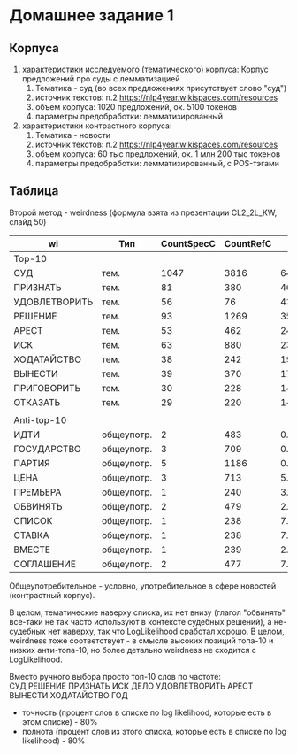# Домашнее задание 1
## Корпуса
1. характеристики исследуемого (тематического) корпуса:
Корпус предложений про суды с лемматизацией
	1. Тематика - суд (во всех предложениях присутствует слово "суд")
	2. источник текстов: п.2 https://nlp4year.wikispaces.com/resources
	3. объем корпуса: 1020 предложений, ок. 5100 токенов
	4. параметры предобработки: лемматизированный
2. характеристики контрастного корпуса:
	1. Тематика - новости
	2. источник текстов: п.2 https://nlp4year.wikispaces.com/resources
	3. объем корпуса: 60 тыс предложений, ок. 1 млн 200 тыс токенов
	4. параметры предобработки: лемматизированный, с POS-тэгами

## Таблица
Второй метод - weirdness (формула взята из презентации CL2_2L_KW, слайд 50)

| wi            | Тип        | CountSpecC | CountRefC | LogLikelihood     | Ранг | Weirdness | Ранг |
|---------------|------------|------------|-----------|-------------------|------|-----------|------|
| Top-10        |            |            |           |                   |      |           |      |
| СУД           | тем.       | 1047       | 3816      | 6439.04316145     | 1    | 65.47672  | 19   |
| ПРИЗНАТЬ      | тем.       | 81         | 380       | 462.238251135     | 2    | 50.86863  | 25   |
| УДОВЛЕТВОРИТЬ | тем.       | 56         | 76        | 434.351561462     | 3    | 175.84217 | 4    |
| РЕШЕНИЕ       | тем.       | 93         | 1269      | 350.990271054     | 4    | 17.4892   | 87   |
| АРЕСТ         | тем.       | 53         | 462       | 243.274705536     | 5    | 27.37679  | 57   |
| ИСК           | тем.       | 63         | 880       | 235.091058327     | 6    | 17.08467  | 89   |
| ХОДАТАЙСТВО   | тем.       | 38         | 242       | 196.059532279     | 7    | 37.47286  | 40   |
| ВЫНЕСТИ       | тем.       | 39         | 370       | 172.999128552     | 8    | 25.15426  | 62   |
| ПРИГОВОРИТЬ   | тем.       | 30         | 228       | 145.182120255     | 9    | 31.40039  | 48   |
| ОТКАЗАТЬ      | тем.       | 29         | 220       | 140.438346636     | 10   | 31.45748  | 47   |
|               |            |            |           |                   |      |           |      |
| Anti-top-10   |            |            |           |                   |      |           |      |
| ИДТИ          | общеупотр. | 2          | 483       | 0.000283212994219 | 820  | 0.98817   | 538  |
| ГОСУДАРСТВО   | общеупотр. | 3          | 709       | 0.000281638535441 | 821  | 1.00977   | 530  |
| ПАРТИЯ        | общеупотр. | 5          | 1186      | 0.000182770207079 | 822  | 1.00608   | 531  |
| ЦЕНА          | общеупотр. | 3          | 713       | 5.01344106259e-05 | 823  | 1.00411   | 532  |
| ПРЕМЬЕРА      | общеупотр. | 1          | 240       | 3.20807852485e-05 | 824  | 0.99435   | 537  |
| ОБВИНЯТЬ      | общеупотр. | 2          | 479       | 2.56272452208e-05 | 825  | 0.99642   | 536  |
| СПИСОК        | общеупотр. | 1          | 238       | 7.24116647351e-06 | 826  | 1.0027    | 533  |
| СТАВКА        | общеупотр. | 1          | 238       | 7.24116647351e-06 | 826  | 1.0027    | 533  |
| ВМЕСТЕ        | общеупотр. | 1          | 239       | 2.22707216321e-06 | 827  | 0.99851   | 535  |
| СОГЛАШЕНИЕ    | общеупотр. | 2          | 477       | 7.14832931755e-07 | 828  | 1.0006    | 534  |

Общеупотребительное - условно, употребительное в сфере новостей (контрастный корпус).

В целом, тематические наверху списка, их нет внизу (глагол "обвинять" все-таки не так часто используют в контексте судебных решений), а не-судебных нет наверху, так что LogLikelihood сработал хорошо. В целом, weirdness тоже соответствует - в смысле высоких позиций топа-10 и низких анти-топа-10, но более детально weirdness не сходится с LogLikelihood.

Вместо ручного выбора просто топ-10 слов по частоте: <br>
СУД РЕШЕНИЕ ПРИЗНАТЬ ИСК ДЕЛО УДОВЛЕТВОРИТЬ АРЕСТ ВЫНЕСТИ ХОДАТАЙСТВО ГОД <br> 
* точность (процент слов в списке по log likelihood, которые есть в этом списке) - 80%
* полнота (процент слов из этого списка, которые есть в списке по log likelihood) - 80%

